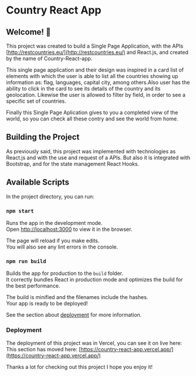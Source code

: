 # Country React App

## Welcome! 👋

This project was created to build a Single Page Application, with the APIs [http://restcountries.eu/](http://restcountries.eu/) and React.js, and created by the name of Country-React-app.

This single page application and their design was inspired in a card list of elements with which the user is able to list all the countries showing up information as: flag, languages, capital city, among others.Also user has the ability to click in the card to see its details of the country and its geolocation. Likewise the user is allowed to filter by field, in order to see a specific set of countries.

Finally this Single Page Aplication gives to you a completed view of the world, so you can check all these contry and see the world from home. 

## Building the Project

As previously said, this project was implemented with technologies as React.js and with the use and request of a APIs. But also it is integrated with Bootstrap, and 
for the state management React Hooks. 

## Available Scripts

In the project directory, you can run:

### `npm start`

Runs the app in the development mode.\
Open [http://localhost:3000](http://localhost:3000) to view it in the browser.

The page will reload if you make edits.\
You will also see any lint errors in the console.


### `npm run build`

Builds the app for production to the `build` folder.\
It correctly bundles React in production mode and optimizes the build for the best performance.

The build is minified and the filenames include the hashes.\
Your app is ready to be deployed!

See the section about [deployment](https://facebook.github.io/create-react-app/docs/deployment) for more information.


### Deployment

The deployment of this project was in Vercel, you can see it on live here: 
This section has moved here: [https://country-react-app.vercel.app/](https://country-react-app.vercel.app/)


Thanks a lot for checking out this project I hope you enjoy it!

